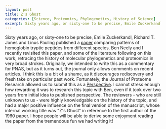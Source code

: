 ```yaml
---
layout: post
title: Z's Ghost
categories: [Science, Proteomics, Phylogenetics, History of Science]
excerpt: Sixty years ago, or sixty-one to be precise, Emile Zuckerkandl, Richard T. Jones and Linus Pauling published a paper comparing patterns of hemoglobin tryptic peptides from different species. Ben Neely and I recently revisited this paper, and some of the literature following on this work, retracing the history of molecular phylogenetics and proteomics in very broad strokes.
---
```

Sixty years ago, or sixty-one to be precise, Emile Zuckerkandl, Richard T. Jones and Linus Pauling published a [paper](https://doi.org/10.1073/pnas.46.10.1349) comparing patterns of hemoglobin tryptic peptides from different species. Ben Neely and I recently revisited this paper, and some of the literature following on this work, retracing the history of molecular phylogenetics and proteomics in very broad strokes. Originally, we intended to write this as a commentary for PNAS, but as it turns out, the journal only allows comments on recent articles. I think this is a bit of a shame, as it discourages rediscovery and fresh take on particular past work. Fortunately, the Journal of Proteome Research allowed us to submit this as a [Perspective](https://doi.org/10.1021/acs.jproteome.1c00528). I cannot stress enough how rewarding it was to research this topic with Ben, even if it took over two years from initial idea to published perspective. The reviewers - who are still unknown to us - were highly knowledgable on the history of the topic, and had a major positive influence on the final version of the manuscript, whose internal working title was "Z's Ghost" in reference to the first author of the 1960 paper. I hope people will be able to derive some enjoyment reading the paper from the tremendous fun we had writing it!
&nbsp;
&nbsp;
&nbsp;
